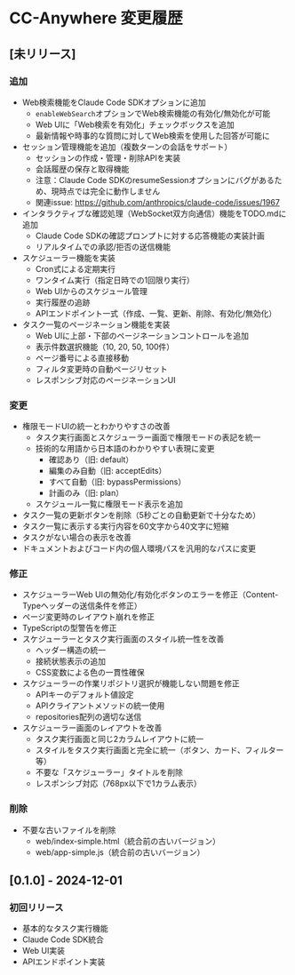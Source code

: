 # CC-Anywhere 変更履歴

## [未リリース]

### 追加
- Web検索機能をClaude Code SDKオプションに追加
  - `enableWebSearch`オプションでWeb検索機能の有効化/無効化が可能
  - Web UIに「Web検索を有効化」チェックボックスを追加
  - 最新情報や時事的な質問に対してWeb検索を使用した回答が可能に
- セッション管理機能を追加（複数ターンの会話をサポート）
  - セッションの作成・管理・削除APIを実装
  - 会話履歴の保存と取得機能
  - 注意：Claude Code SDKのresumeSessionオプションにバグがあるため、現時点では完全に動作しません
  - 関連issue: https://github.com/anthropics/claude-code/issues/1967
- インタラクティブな確認処理（WebSocket双方向通信）機能をTODO.mdに追加
  - Claude Code SDKの確認プロンプトに対する応答機能の実装計画
  - リアルタイムでの承認/拒否の送信機能
- スケジューラー機能を実装
  - Cron式による定期実行
  - ワンタイム実行（指定日時での1回限り実行）
  - Web UIからのスケジュール管理
  - 実行履歴の追跡
  - APIエンドポイント一式（作成、一覧、更新、削除、有効化/無効化）
- タスク一覧のページネーション機能を実装
  - Web UIに上部・下部のページネーションコントロールを追加
  - 表示件数選択機能（10, 20, 50, 100件）
  - ページ番号による直接移動
  - フィルタ変更時の自動ページリセット
  - レスポンシブ対応のページネーションUI

### 変更
- 権限モードUIの統一とわかりやすさの改善
  - タスク実行画面とスケジューラー画面で権限モードの表記を統一
  - 技術的な用語から日本語のわかりやすい表現に変更
    - 確認あり（旧: default）
    - 編集のみ自動（旧: acceptEdits）
    - すべて自動（旧: bypassPermissions）
    - 計画のみ（旧: plan）
  - スケジュール一覧に権限モード表示を追加
- タスク一覧の更新ボタンを削除（5秒ごとの自動更新で十分なため）
- タスク一覧に表示する実行内容を60文字から40文字に短縮
- タスクがない場合の表示を改善
- ドキュメントおよびコード内の個人環境パスを汎用的なパスに変更

### 修正
- スケジューラーWeb UIの無効化/有効化ボタンのエラーを修正（Content-Typeヘッダーの送信条件を修正）
- ページ変更時のレイアウト崩れを修正
- TypeScriptの型警告を修正
- スケジューラーとタスク実行画面のスタイル統一性を改善
  - ヘッダー構造の統一
  - 接続状態表示の追加
  - CSS変数による色の一貫性確保
- スケジューラーの作業リポジトリ選択が機能しない問題を修正
  - APIキーのデフォルト値設定
  - APIクライアントメソッドの統一使用
  - repositories配列の適切な送信
- スケジューラー画面のレイアウトを改善
  - タスク実行画面と同じ2カラムレイアウトに統一
  - スタイルをタスク実行画面と完全に統一（ボタン、カード、フィルター等）
  - 不要な「スケジューラー」タイトルを削除
  - レスポンシブ対応（768px以下で1カラム表示）

### 削除
- 不要な古いファイルを削除
  - web/index-simple.html（統合前の古いバージョン）
  - web/app-simple.js（統合前の古いバージョン）

## [0.1.0] - 2024-12-01

### 初回リリース
- 基本的なタスク実行機能
- Claude Code SDK統合
- Web UI実装
- APIエンドポイント実装